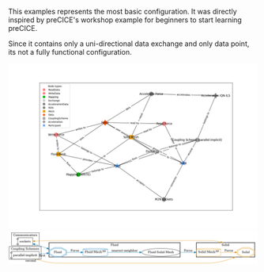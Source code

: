 This examples represents the most basic configuration. It was directly inspired by preCICE's workshop example for beginners to start learning preCICE.

Since it contains only a uni-directional data exchange and only data point, its not a fully functional configuration. 

![](config_graph.png)
![](image.png)
